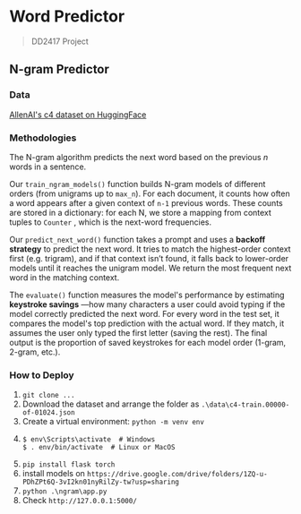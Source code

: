 # Word Predictor

> DD2417 Project

## N-gram Predictor

### Data

[AllenAI&#39;s c4 dataset on HuggingFace](https://huggingface.co/datasets/allenai/c4/tree/main)

### Methodologies

The N-gram algorithm predicts the next word based on the previous *n* words in a sentence.

Our `train_ngram_models()` function builds N-gram models of different orders (from unigrams up to `max_n`). For each document, it counts how often a word appears after a given context of `n-1` previous words. These counts are stored in a dictionary: for each N, we store a mapping from context tuples to `Counter` , which is the next-word frequencies.

Our `predict_next_word()` function takes a prompt and uses a **backoff strategy** to predict the next word. It tries to match the highest-order context first (e.g. trigram), and if that context isn’t found, it falls back to lower-order models until it reaches the unigram model. We return the most frequent next word in the matching context.

The `evaluate()` function measures the model's performance by estimating  **keystroke savings** —how many characters a user could avoid typing if the model correctly predicted the next word. For every word in the test set, it compares the model's top prediction with the actual word. If they match, it assumes the user only typed the first letter (saving the rest). The final output is the proportion of saved keystrokes for each model order (1-gram, 2-gram, etc.).

### How to Deploy

1. `git clone ...`
2. Download the dataset and arrange the folder as `.\data\c4-train.00000-of-01024.json`
3. Create a virtual environment: `python -m venv env`
4. ```
   $ env\Scripts\activate  # Windows
   $ . env/bin/activate  # Linux or MacOS
   ```
5. `pip install flask torch`
6. install models on `https://drive.google.com/drive/folders/1ZQ-u-PDhZPt6Q-3vI2kn01nyRilZy-tw?usp=sharing`
7. `python .\ngram\app.py`
8. Check `http://127.0.0.1:5000/`
